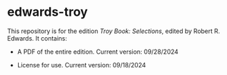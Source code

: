 # edwards-troy

This repository is for the edition _Troy Book: Selections_, edited by Robert R. Edwards. It contains:

-	A PDF of the entire edition. Current version: 09/28/2024

-	License for use. Current version: 09/18/2024
